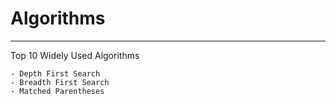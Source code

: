 # Algorithms
---
Top 10 Widely Used Algorithms

```
- Depth First Search
- Breadth First Search
- Matched Parentheses
```
